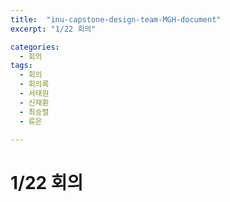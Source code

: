 ```yaml
---
title:  "inu-capstone-design-team-MGH-document"
excerpt: "1/22 회의"

categories:
  - 회의
tags:
  - 회의
  - 회의록
  - 서태원
  - 신재환
  - 최승렬
  - 류은

---
```


# 1/22 회의
